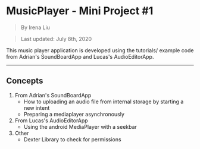 # MusicPlayer - Mini Project #1
> By Irena Liu

> Last updated: July 8th, 2020

This music player application is developed using the tutorials/ example code from Adrian's SoundBoardApp and Lucas's AudioEditorApp.

---
## Concepts
1. From Adrian's SoundBoardApp
    - How to uploading an audio file from internal storage by starting a new intent
    - Preparing a mediaplayer asynchronously
2. From Lucas's AudioEditorApp
    - Using the android MediaPlayer with a seekbar
3. Other
    - Dexter Library to check for permissions